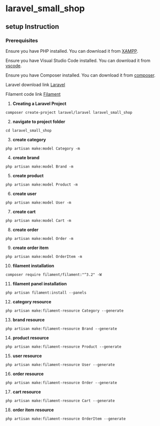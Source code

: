 # laravel_small_shop
 
## setup Instruction

### Prerequisites
Ensure you have PHP installed. You can download it from [XAMPP](https://www.apachefriends.org/).

Ensure you have Visual Studio Code installed. You can download it from [vscode](https://code.visualstudio.com/).

Ensure you have Composer installed. You can download it from [composer](https://getcomposer.org/).

Laravel download link [Laravel](https://laravel.com/)

Filament code link [Filament](https://filamentphp.com/)

1. **Creating a Laravel Project**

```
composer create-project laravel/laravel laravel_small_shop
```

2. **navigate to project folder**

```
cd laravel_small_shop
```

3. **create category** 
```
php artisan make:model Category -m
```

4. **create brand** 
```
php artisan make:model Brand -m 
```


5. **create product**
```
php artisan make:model Product -m
```


6. **create user**
```
php artisan make:model User -m
```


7. **create cart**
```
php artisan make:model Cart -m
```

8. **create order** 
```
php artisan make:model Order -m
```


9. **create order item**
```
php artisan make:model OrderItem -m
```

10. **filament installation**
```
composer require filament/filament:"^3.2" -W
```

11. **filament panel installation**
```
php artisan filament:install --panels
```

12. **category resource**
```
php artisan make:filament-resource Category --generate
```

13. **brand resource**
```
php artisan make:filament-resource Brand --generate
```

14. **product resource**
```
php artisan make:filament-resource Product --generate
```

15. **user resource**
```
php artisan make:filament-resource User --generate
```

16. **order resource**
```
php artisan make:filament-resource Order --generate
```
17. **cart resource**
```
php artisan make:filament-resource Cart --generate
```
18. **order item resource**
```
php artisan make:filament-resource OrderItem --generate
```

